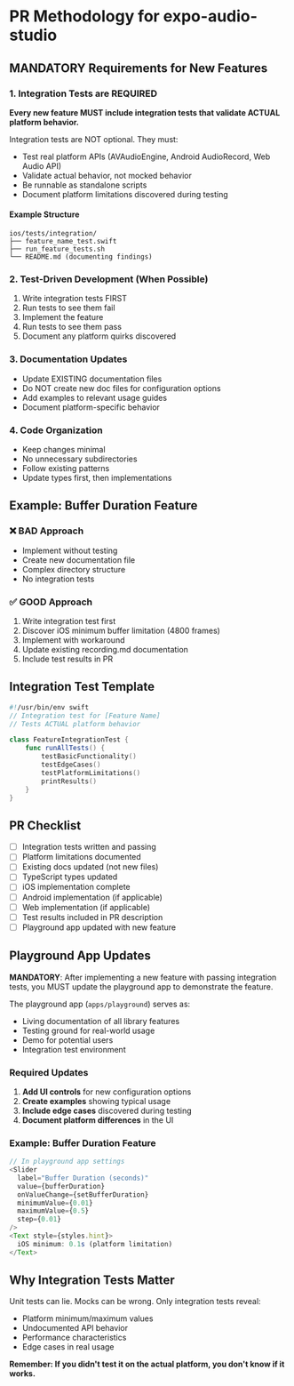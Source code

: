 # PR Methodology for expo-audio-studio

## MANDATORY Requirements for New Features

### 1. Integration Tests are REQUIRED

**Every new feature MUST include integration tests that validate ACTUAL platform behavior.**

Integration tests are NOT optional. They must:
- Test real platform APIs (AVAudioEngine, Android AudioRecord, Web Audio API)
- Validate actual behavior, not mocked behavior
- Be runnable as standalone scripts
- Document platform limitations discovered during testing

#### Example Structure
```
ios/tests/integration/
├── feature_name_test.swift
├── run_feature_tests.sh
└── README.md (documenting findings)
```

### 2. Test-Driven Development (When Possible)

1. Write integration tests FIRST
2. Run tests to see them fail
3. Implement the feature
4. Run tests to see them pass
5. Document any platform quirks discovered

### 3. Documentation Updates

- Update EXISTING documentation files
- Do NOT create new doc files for configuration options
- Add examples to relevant usage guides
- Document platform-specific behavior

### 4. Code Organization

- Keep changes minimal
- No unnecessary subdirectories
- Follow existing patterns
- Update types first, then implementations

## Example: Buffer Duration Feature

### ❌ BAD Approach
- Implement without testing
- Create new documentation file
- Complex directory structure
- No integration tests

### ✅ GOOD Approach
1. Write integration test first
2. Discover iOS minimum buffer limitation (4800 frames)
3. Implement with workaround
4. Update existing recording.md documentation
5. Include test results in PR

## Integration Test Template

```swift
#!/usr/bin/env swift
// Integration test for [Feature Name]
// Tests ACTUAL platform behavior

class FeatureIntegrationTest {
    func runAllTests() {
        testBasicFunctionality()
        testEdgeCases()
        testPlatformLimitations()
        printResults()
    }
}
```

## PR Checklist

- [ ] Integration tests written and passing
- [ ] Platform limitations documented
- [ ] Existing docs updated (not new files)
- [ ] TypeScript types updated
- [ ] iOS implementation complete
- [ ] Android implementation (if applicable)
- [ ] Web implementation (if applicable)
- [ ] Test results included in PR description
- [ ] Playground app updated with new feature

## Playground App Updates

**MANDATORY**: After implementing a new feature with passing integration tests, you MUST update the playground app to demonstrate the feature.

The playground app (`apps/playground`) serves as:
- Living documentation of all library features
- Testing ground for real-world usage
- Demo for potential users
- Integration test environment

### Required Updates

1. **Add UI controls** for new configuration options
2. **Create examples** showing typical usage
3. **Include edge cases** discovered during testing
4. **Document platform differences** in the UI

### Example: Buffer Duration Feature

```typescript
// In playground app settings
<Slider
  label="Buffer Duration (seconds)"
  value={bufferDuration}
  onValueChange={setBufferDuration}
  minimumValue={0.01}
  maximumValue={0.5}
  step={0.01}
/>
<Text style={styles.hint}>
  iOS minimum: 0.1s (platform limitation)
</Text>
```

## Why Integration Tests Matter

Unit tests can lie. Mocks can be wrong. Only integration tests reveal:
- Platform minimum/maximum values
- Undocumented API behavior
- Performance characteristics
- Edge cases in real usage

**Remember: If you didn't test it on the actual platform, you don't know if it works.** 